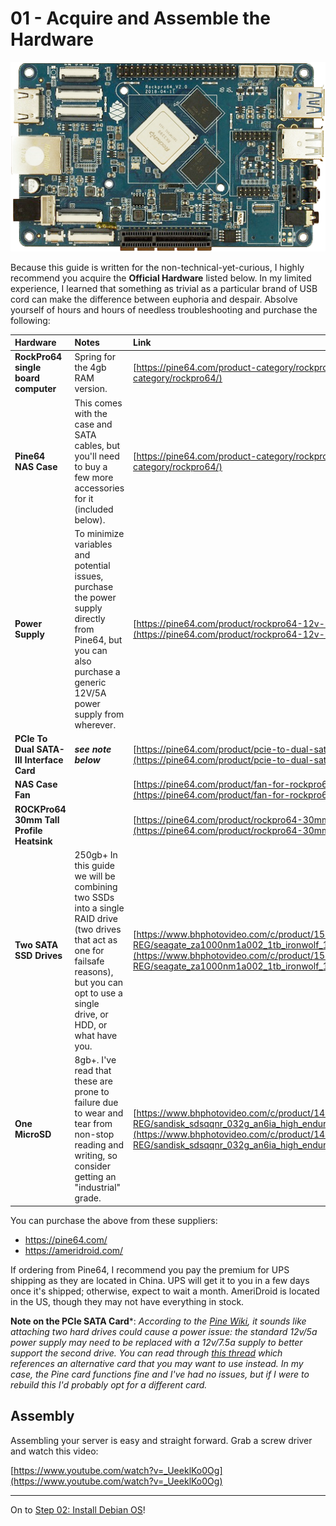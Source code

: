 # 01 - Acquire and Assemble the Hardware

<p align="center">
<img src="/_utilities/rockpro64.png" alt="rockpro64" title="rockpro64" />
</p>

Because this guide is written for the non-technical-yet-curious, I highly recommend you acquire the **Official Hardware** listed below. In my limited experience, I learned that something as trivial as a particular brand of USB cord can make the difference between euphoria and despair. Absolve yourself of hours and hours of needless troubleshooting and purchase the following:

| Hardware | Notes | Link |
|:--|:--|:--|
| **RockPro64 single board computer** | Spring for the 4gb RAM version. | [https://pine64.com/product-category/rockpro64/](https://pine64.com/product-category/rockpro64/) |
| **Pine64 NAS Case** | This comes with the case and SATA cables, but you'll need to buy a few more accessories for it (included below). | [https://pine64.com/product-category/rockpro64/](https://pine64.com/product-category/rockpro64/) |
| **Power Supply** | To minimize variables and potential issues, purchase the power supply directly from Pine64, but you can also purchase a generic 12V/5A power supply from wherever. | [https://pine64.com/product/rockpro64-12v-5a-us-power-supply/](https://pine64.com/product/rockpro64-12v-5a-us-power-supply/) |
| **PCIe To Dual SATA-III Interface Card** | ***see note below*** | [https://pine64.com/product/pcie-to-dual-sata-iii-interface-card/](https://pine64.com/product/pcie-to-dual-sata-iii-interface-card/) |
| **NAS Case Fan** |  | [https://pine64.com/product/fan-for-rockpro64-metal-desktop-nas-casing/](https://pine64.com/product/fan-for-rockpro64-metal-desktop-nas-casing/) |
| **ROCKPro64 30mm Tall Profile Heatsink** |  | [https://pine64.com/product/rockpro64-30mm-tall-profile-heatsink/](https://pine64.com/product/rockpro64-30mm-tall-profile-heatsink/) |
| **Two SATA SSD Drives** | 250gb+ In this guide we will be combining two SSDs into a single RAID drive (two drives that act as one for failsafe reasons), but you can opt to use a single drive, or HDD, or what have you. | [https://www.bhphotovideo.com/c/product/1581254-REG/seagate_za1000nm1a002_1tb_ironwolf_125_sata.html](https://www.bhphotovideo.com/c/product/1581254-REG/seagate_za1000nm1a002_1tb_ironwolf_125_sata.html) |
| **One MicroSD** | 8gb+. I've read that these are prone to failure due to wear and tear from non-stop  reading and writing, so consider getting an "industrial" grade. | [https://www.bhphotovideo.com/c/product/1466561-REG/sandisk_sdsqqnr_032g_an6ia_high_endurance_microsd_32gb.html/overview](https://www.bhphotovideo.com/c/product/1466561-REG/sandisk_sdsqqnr_032g_an6ia_high_endurance_microsd_32gb.html/overview) |

You can purchase the above from these suppliers:
- https://pine64.com/
- https://ameridroid.com/

If ordering from Pine64, I recommend you pay the premium for UPS shipping as they are located in China. UPS will get it to you in a few days once it's shipped; otherwise, expect to wait a month. AmeriDroid is located in the US, though they may not have everything in stock.

**Note on the PCIe SATA Card***: *According to the [Pine Wiki](https://wiki.pine64.org/wiki/NASCase#What_other_bare-minimum_things_do_I_need_for_a_NAS_build?), it sounds like attaching two hard drives could cause a power issue: the standard 12v/5a power supply may need to be replaced with a 12v/7.5a supply to better support the second drive. You can read through [this thread](https://www.reddit.com/r/homelab/comments/gh2r7d/my_rockpro64_personal_servernas/) which references an alternative card that you may want to use instead. In my case, the Pine card functions fine and I've had no issues, but if I were to rebuild this I'd probably opt for a different card.*

## Assembly
Assembling your server is easy and straight forward. Grab a screw driver and watch this video:

[https://www.youtube.com/watch?v=_UeeklKo0Og](https://www.youtube.com/watch?v=_UeeklKo0Og)

***

On to [Step 02: Install Debian OS](02-Install-Debian-OS.md)!
